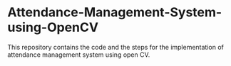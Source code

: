 # Attendance-Management-System-using-OpenCV
This repository contains the code and the steps for the implementation of attendance management system using open CV.

